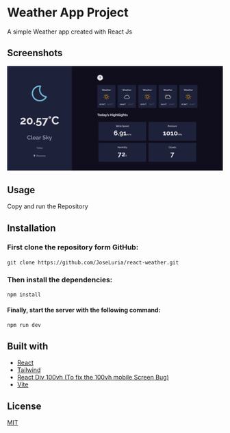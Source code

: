 # Weather App Project
A simple Weather app created with React Js

## Screenshots

![Screenshot](./public/weather-screenshot.png)

## Usage

Copy and run the Repository

## Installation

### First clone the repository form GitHub:
```shell
git clone https://github.com/JoseLuria/react-weather.git
```

### Then install the dependencies:
```shell
npm install
```

#### Finally, start the server with the following command:
```shell
npm run dev
```

## Built with 

- [React](https://reactjs.org/)
- [Tailwind](https://tailwindcss.com/)
- [React Div 100vh (To fix the 100vh mobile Screen Bug)](https://github.com/mvasin/react-div-100vh)
- [Vite](https://vitejs.dev/)

## License

[MIT](https://opensource.org/licenses/MIT)